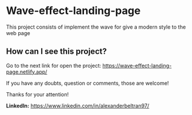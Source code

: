 # Wave-effect-landing-page
This project consists of implement the wave for give a modern style to the web page

## How can I see this project?

Go to the next link for open the project:
https://wave-effect-landing-page.netlify.app/

If you have any doubts, question or comments, those are welcome!

Thanks for your attention!

**LinkedIn:** https://www.linkedin.com/in/alexanderbeltran97/
